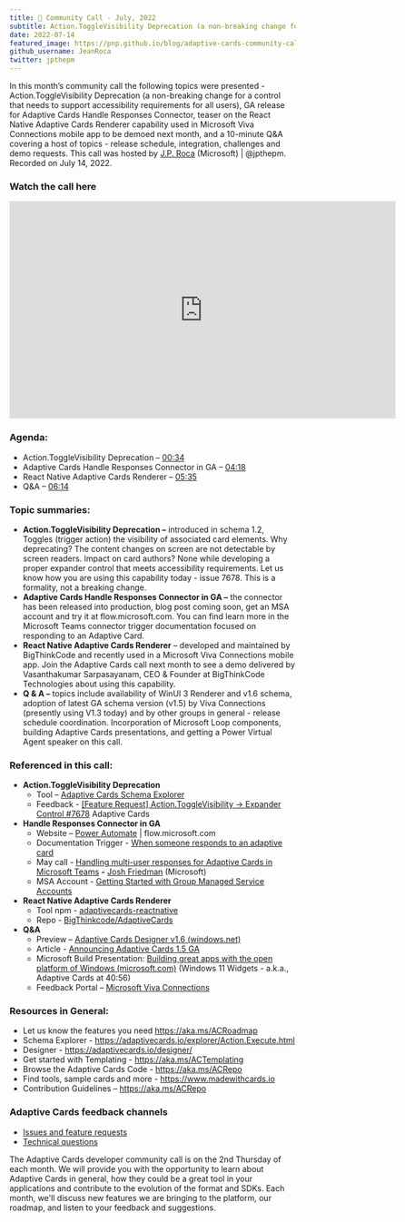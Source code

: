 ```yaml
---
title: 📣 Community Call - July, 2022
subtitle: Action.ToggleVisibility Deprecation (a non-breaking change for a control that needs to support accessibility requirements for all users).
date: 2022-07-14
featured_image: https://pnp.github.io/blog/adaptive-cards-community-call/adaptive-cards-community-call-july-2022/images/recording-adaptive-cards-july-call_hufb42edcfeb6bfc1cc800f7fd057797ff_271174_700x0_resize_q100_h2_box_3.webp
github_username: JeanRoca
twitter: jpthepm
---
```


In this month’s community call the following topics were presented - Action.ToggleVisibility Deprecation (a non-breaking change for a control that needs to support accessibility requirements for all users), GA release for Adaptive Cards Handle Responses Connector, teaser on the React Native Adaptive Cards Renderer capability used in Microsoft Viva Connections mobile app to be demoed next month, and a 10-minute Q&A covering a host of topics - release schedule, integration, challenges and demo requests. This call was hosted by [J.P. Roca](http://twitter.com/jpthepm) (Microsoft) \| @jpthepm. Recorded on July 14, 2022.

### Watch the call here

<iframe width="680" height="383" src="https://www.youtube.com/embed/YtnW60YHwS8" title="Community Call July 2022 video" frameborder="0" allow="accelerometer; autoplay; clipboard-write; encrypted-media; gyroscope; picture-in-picture" allowfullscreen></iframe>

### Agenda:
- Action.ToggleVisibility Deprecation – [00:34](https://youtu.be/YtnW60YHwS8?t=34)
- Adaptive Cards Handle Responses Connector in GA – [04:18](https://youtu.be/YtnW60YHwS8?t=258)
- React Native Adaptive Cards Renderer – [05:35](https://youtu.be/YtnW60YHwS8?t=335)
- Q&A – [06:14](https://youtu.be/YtnW60YHwS8?t=374)

### Topic summaries:
- **Action.ToggleVisibility Deprecation –** introduced in schema 1.2, Toggles (trigger action) the visibility of associated card elements. Why deprecating? The content changes on screen are not detectable by screen readers. Impact on card authors? None while developing a proper expander control that meets accessibility requirements. Let us know how you are using this capability today - issue 7678. This is a formality, not a breaking change.
- **Adaptive Cards Handle Responses Connector in GA –** the connector has been released into production, blog post coming soon, get an MSA account and try it at flow.microsoft.com. You can find learn more in the Microsoft Teams connector trigger documentation focused on responding to an Adaptive Card.
- **React Native Adaptive Cards Renderer** – developed and maintained by BigThinkCode and recently used in a Microsoft Viva Connections mobile app. Join the Adaptive Cards call next month to see a demo delivered by Vasanthakumar Sarpasayanam, CEO & Founder at BigThinkCode Technologies about using this capability.
- **Q & A –** topics include availability of WinUI 3 Renderer and v1.6 schema, adoption of latest GA schema version (v1.5) by Viva Connections (presently using V1.3 today) and by other groups in general - release schedule coordination. Incorporation of Microsoft Loop components, building Adaptive Cards presentations, and getting a Power Virtual Agent speaker on this call.

### Referenced in this call:
* **Action.ToggleVisibility Deprecation**
    * Tool – [Adaptive Cards Schema Explorer](https://adaptivecards.io/explorer/Action.ToggleVisibility.html)
    * Feedback - [[Feature Request] Action.ToggleVisibility -\> Expander Control \#7678](https://github.com/microsoft/AdaptiveCards/issues/7678) Adaptive Cards
* **Handle Responses Connector in GA**
    * Website – [Power Automate](https://powerautomate.microsoft.com/) \| flow.microsoft.com
    * Documentation Trigger - [When someone responds to an adaptive card](https://docs.microsoft.com/connectors/teams/#when-someone-responds-to-an-adaptive-card)
    * May call - [Handling multi-user responses for Adaptive Cards in Microsoft Teams](https://youtu.be/V0iTtOYcP6w) **-** [Josh Friedman](https://www.linkedin.com/in/josh-friedman-2a812254) (Microsoft)
    * MSA Account - [Getting Started with Group Managed Service Accounts](https://docs.microsoft.com/windows-server/security/group-managed-service-accounts/getting-started-with-group-managed-service-accounts)
* **React Native Adaptive Cards Renderer**
    * Tool npm - [adaptivecards-reactnative](https://www.npmjs.com/package/adaptivecards-reactnative)
    * Repo - [BigThinkcode/AdaptiveCards](https://github.com/Bigthinkcode/AdaptiveCards/tree/main)
* **Q&A**
    * Preview – [Adaptive Cards Designer v1.6 (windows.net)](https://adaptivecardsci.z5.web.core.windows.net/designer)
    * Article - [Announcing Adaptive Cards 1.5 GA](https://adaptivecards.io/blog/2021/Announcing-1.5/)
    * Microsoft Build Presentation: [Building great apps with the open platform of Windows (microsoft.com)](https://mybuild.microsoft.com/en-US/sessions/3a0b225f-279e-4973-8106-20ce58f16ed1?source=/home) (Windows 11 Widgets - a.k.a., Adaptive Cards at 40:56)
    * Feedback Portal – [Microsoft Viva Connections](https://feedbackportal.microsoft.com/feedback/forum/5092ec4b-1d1c-ec11-b6e7-0022481f8472)

### Resources in General: 
- Let us know the features you need    https://aka.ms/ACRoadmap
- Schema Explorer - https://adaptivecards.io/explorer/Action.Execute.html
- Designer - https://adaptivecards.io/designer/ 
- Get started with Templating - https://aka.ms/ACTemplating
- Browse the Adaptive Cards Code - https://aka.ms/ACRepo
- Find tools, sample cards and more - https://www.madewithcards.io
- Contribution Guidelines – https://aka.ms/ACRepo 

### Adaptive Cards feedback channels

-   [Issues and feature requests](https://github.com/Microsoft/AdaptiveCards/issues)
-   [Technical questions](https://stackoverflow.com/questions/tagged/adaptive-cards)

The Adaptive Cards developer community call is on the 2nd Thursday of each month. We will provide you with the opportunity to learn about Adaptive Cards in general, how they could be a great tool in your applications and contribute to the evolution of the format and SDKs. Each month, we'll discuss new features we are bringing to the platform, our roadmap, and listen to your feedback and suggestions.
